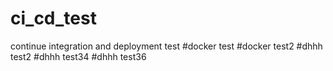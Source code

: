 # ci_cd_test
continue integration and deployment test
#docker test
#docker test2
#dhhh test2
#dhhh test34
#dhhh test36
